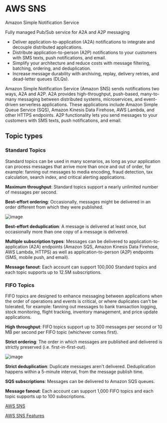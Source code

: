 # AWS SNS

Amazon Simple Notification Service

Fully managed Pub/Sub service for A2A and A2P messaging

- Deliver application-to-application (A2A) notifications to integrate and decouple distributed applications.
- Distribute application-to-person (A2P) notifications to your customers with SMS texts, push notifications, and email.
- Simplify your architecture and reduce costs with message filtering, batching, ordering, and deduplication.
- Increase message durability with archiving, replay, delivery retries, and dead-letter queues (DLQs).

Amazon Simple Notification Service (Amazon SNS) sends notifications two ways, A2A and A2P. A2A provides high-throughput, push-based, many-to-many messaging between distributed systems, microservices, and event-driven serverless applications. These applications include Amazon Simple Queue Service (SQS), Amazon Kinesis Data Firehose, AWS Lambda, and other HTTPS endpoints. A2P functionality lets you send messages to your customers with SMS texts, push notifications, and email.

## Topic types

### Standard Topics

Standard topics can be used in many scenarios, as long as your application can process messages that arrive more than once and out of order, for example: fanning out messages to media encoding, fraud detection, tax calculation, search index, and critical alerting applications.

**Maximum throughput**: Standard topics support a nearly unlimited number of messages per second.

**Best-effort ordering**: Occasionally, messages might be delivered in an order different from which they were published.

![image](https://d1.awsstatic.com/product-marketing/SNS/Img.29963b2823bc048492c7af2757535d500aa2c159.png)

**Best-effort deduplication**: A message is delivered at least once, but occasionally more than one copy of a message is delivered.

**Multiple subscription types**: Messages can be delivered to application-to-application (A2A) endpoints (Amazon SQS, Amazon Kinesis Data Firehose, AWS Lambda, HTTPS) as well as application-to-person (A2P) endpoints (SMS, mobile push, and email).

**Message fanout**: Each account can support 100,000 Standard topics and each topic supports up to 12.5M subscriptions.

### FIFO Topics

FIFO topics are designed to enhance messaging between applications when the order of operations and events is critical, or where duplicates can't be tolerated, for example: fanning out messages to bank transaction logging, stock monitoring, flight tracking, inventory management, and price update applications.

**High throughput**: FIFO topics support up to 300 messages per second or 10 MB per second per FIFO topic (whichever comes first).

**Strict ordering**: The order in which messages are published and delivered is strictly preserved (i.e. first-in-first-out).

![image](https://d1.awsstatic.com/product-marketing/SNS/Img2.8f1c8d366f58845ce03bb2983c16349102cf1524.png)

**Strict deduplication**: Duplicate messages aren't delivered. Deduplication happens within a 5-minute interval, from the message publish time.

**SQS subscriptions**: Messages can be delivered to Amazon SQS queues.

**Message fanout**: Each account can support 1,000 FIFO topics and each topic supports up to 100 subscriptions.

[AWS SNS](https://aws.amazon.com/sns/)

[AWS SNS Features](https://aws.amazon.com/sns/features/)
